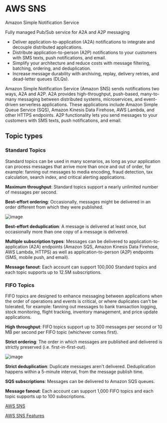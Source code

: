 # AWS SNS

Amazon Simple Notification Service

Fully managed Pub/Sub service for A2A and A2P messaging

- Deliver application-to-application (A2A) notifications to integrate and decouple distributed applications.
- Distribute application-to-person (A2P) notifications to your customers with SMS texts, push notifications, and email.
- Simplify your architecture and reduce costs with message filtering, batching, ordering, and deduplication.
- Increase message durability with archiving, replay, delivery retries, and dead-letter queues (DLQs).

Amazon Simple Notification Service (Amazon SNS) sends notifications two ways, A2A and A2P. A2A provides high-throughput, push-based, many-to-many messaging between distributed systems, microservices, and event-driven serverless applications. These applications include Amazon Simple Queue Service (SQS), Amazon Kinesis Data Firehose, AWS Lambda, and other HTTPS endpoints. A2P functionality lets you send messages to your customers with SMS texts, push notifications, and email.

## Topic types

### Standard Topics

Standard topics can be used in many scenarios, as long as your application can process messages that arrive more than once and out of order, for example: fanning out messages to media encoding, fraud detection, tax calculation, search index, and critical alerting applications.

**Maximum throughput**: Standard topics support a nearly unlimited number of messages per second.

**Best-effort ordering**: Occasionally, messages might be delivered in an order different from which they were published.

![image](https://d1.awsstatic.com/product-marketing/SNS/Img.29963b2823bc048492c7af2757535d500aa2c159.png)

**Best-effort deduplication**: A message is delivered at least once, but occasionally more than one copy of a message is delivered.

**Multiple subscription types**: Messages can be delivered to application-to-application (A2A) endpoints (Amazon SQS, Amazon Kinesis Data Firehose, AWS Lambda, HTTPS) as well as application-to-person (A2P) endpoints (SMS, mobile push, and email).

**Message fanout**: Each account can support 100,000 Standard topics and each topic supports up to 12.5M subscriptions.

### FIFO Topics

FIFO topics are designed to enhance messaging between applications when the order of operations and events is critical, or where duplicates can't be tolerated, for example: fanning out messages to bank transaction logging, stock monitoring, flight tracking, inventory management, and price update applications.

**High throughput**: FIFO topics support up to 300 messages per second or 10 MB per second per FIFO topic (whichever comes first).

**Strict ordering**: The order in which messages are published and delivered is strictly preserved (i.e. first-in-first-out).

![image](https://d1.awsstatic.com/product-marketing/SNS/Img2.8f1c8d366f58845ce03bb2983c16349102cf1524.png)

**Strict deduplication**: Duplicate messages aren't delivered. Deduplication happens within a 5-minute interval, from the message publish time.

**SQS subscriptions**: Messages can be delivered to Amazon SQS queues.

**Message fanout**: Each account can support 1,000 FIFO topics and each topic supports up to 100 subscriptions.

[AWS SNS](https://aws.amazon.com/sns/)

[AWS SNS Features](https://aws.amazon.com/sns/features/)
